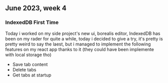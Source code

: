 ## June 2023, week 4

### IndexedDB First Time
Today i worked on my side project's new ui, borealis editor, IndexedDB has been on my rader for quite a while, today i decided to give a try, it's pretty is pretty weird to say the laest, but i managed to implement the following features on my react app thanks to it (they could have been implemente with local storage tho)
- Save tab content
- Delete tabs
- Get tabs at startup
